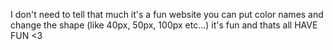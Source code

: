 I don't need to tell that much it's a fun website you can put color names and change the shape (like 40px, 50px, 100px etc...) it's fun and thats all 
HAVE FUN <3

